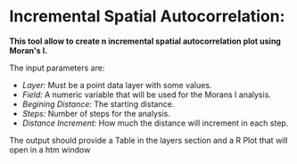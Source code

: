 # Incremental Spatial Autocorrelation:

**This tool allow to create n incremental spatial autocorrelation plot using Moran's I.**  

The input parameters are:  
* *Layer:* Must be a point data layer with some values.  
* *Field:* A numeric variable that will be used for the Morans I analysis.  
* *Begining Distance:* The starting distance.  
* *Steps:* Number of steps for the analysis.  
* *Distance Increment:* How much the distance will increment in each step.   

The output should provide a Table in the layers section and a R Plot that will open in a htm window
